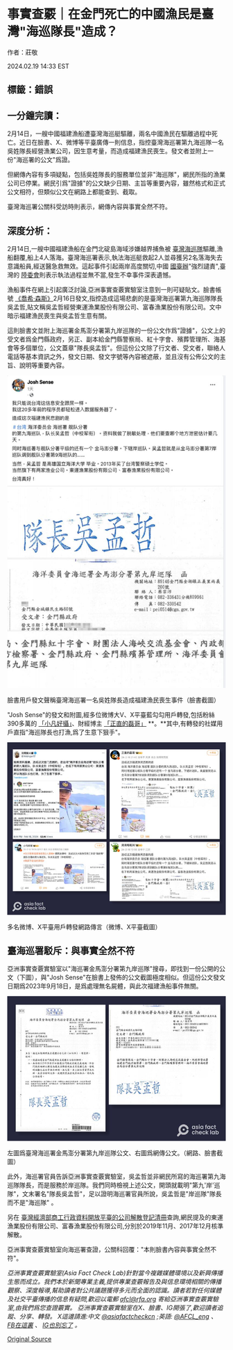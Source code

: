 # 事實查覈｜在金門死亡的中國漁民是臺灣"海巡隊長"造成？

作者：莊敬

2024.02.19 14:33 EST

## 標籤：錯誤

## 一分鐘完讀：

2月14日，一艘中國福建漁船遭臺灣海巡艇驅離，兩名中國漁民在驅離過程中死亡。近日在臉書、X、微博等平臺廣傳一則信息，指控臺灣海巡署第九海巡隊一名吳姓隊長經營漁業公司，因生意考量，而造成福建漁民喪生。發文者並附上一份"海巡署的公文"爲證。

但網傳內容有多項疑點，包括吳姓隊長的服務單位並非"海巡隊"，網民所指的漁業公司已停業。網民引爲"證據"的公文缺少日期、主旨等重要內容，雖然格式和正式公文相符，但類似公文在網路上都能查到、截取。

臺灣海巡署公關科受訪時則表示，網傳內容與事實全然不符。

## 深度分析：

2月14日,一艘中國福建漁船在金門北碇島海域涉嫌越界捕魚被 [臺灣海巡隊](https://www.cga.gov.tw/GipOpen/wSite/ct?xItem=159667&ctNode=650&mp=999)驅離,漁船翻覆,船上4人落海。臺灣海巡署表示,執法海巡艇救起2人並尋獲另2名落海失去意識船員,經送醫急救無效。這起事件引起兩岸高度關切,中國 [國臺辦](http://www.gwytb.gov.cn/xwdt/xwfb/wyly/202402/t20240215_12600008.htm)"強烈譴責",臺灣的 [陸委會](https://www.mac.gov.tw/News_Content.aspx?n=05B73310C5C3A632&sms=1A40B00E4C745211&s=56926219E1AA744F)則表示執法過程並無不當,發生不幸事件深表遺憾。

漁船事件在網上引起廣泛討論,亞洲事實查覈實驗室注意到一則可疑貼文。臉書帳號 [《喬希·森斯》](https://www.facebook.com/permalink.php?story_fbid=pfbid02BVH9zxMqruhf6fkaMv3e6LTD5ZxUJnEmgFKSyKip95GsWag4RGH29yj7Ls8VEECbl&id=100092212775376)2月16日發文,指控造成這場悲劇的是臺灣海巡署第九海巡隊隊長吳孟哲,貼文稱吳孟哲經營東運漁業股份有限公司、富春漁業股份有限公司。文中暗示福建漁民喪生與吳孟哲生意有關。

這則臉書文並附上海巡署金馬澎分署第九岸巡隊的一份公文作爲"證據"，公文上的受文者爲金門縣政府，另正、副本給金門縣警察局、紅十字會、殯葬管理所、海基會等多個單位，公文蓋章"隊長吳孟哲"。但這份公文除了行文者、受文者，聯絡人電話等基本資訊之外，發文日期、發文字號等內容被遮蔽，並且沒有公佈公文的主旨、說明等重要內容。

![臉書用戶發文聲稱臺灣海巡署一名吳姓隊長造成福建漁民喪生事件（臉書截圖）](images/IRTXMTYPN3LBP25FO3DYE4H7G4.png)

臉書用戶發文聲稱臺灣海巡署一名吳姓隊長造成福建漁民喪生事件（臉書截圖）

"Josh Sense"的發文和附圖,經多位微博大V、X平臺藍勾勾用戶轉發,包括粉絲390多萬的 [「小凡好攝」](https://weibo.com/1659893422/O0TgKeI8D?from=page_1005051659893422_profile&wvr=6&mod=weibotime)、財經博主 [「正直的磊哥」](https://weibo.com/1771474495/O0U9npVjr) **。**其中,有轉發的社媒用戶直指"海巡隊長也打漁,爲了生意下狠手"。

![多名微博、X平臺用戶轉發網路傳言（微博、X平臺截圖）](images/RKMCLI27ABUZDHHL5I3LIEY53Y.png)

多名微博、X平臺用戶轉發網路傳言（微博、X平臺截圖）

## 臺海巡署駁斥：與事實全然不符

亞洲事實查覈實驗室以"海巡署金馬澎分署第九岸巡隊"搜尋，即找到一份公開的公文（下圖），與"Josh Sense"在臉書上發佈的公文截圖極度相似。但這份公文發文日期爲2023年9月18日，是爲處理無名屍體，與此次福建漁船事件無關。

![左圖爲臺灣海巡署金馬澎分署第九岸巡隊公文、右圖爲網傳公文。（網路、臉書截圖）](images/MAYT3PCHDN7LOFIL2CHBJRPVRY.png)

左圖爲臺灣海巡署金馬澎分署第九岸巡隊公文、右圖爲網傳公文。（網路、臉書截圖）

此外，海巡署官員告訴亞洲事實查覈實驗室，吳孟哲並非網民所寫的海巡署第九海巡隊隊長，而是服務於岸巡隊。我們同時檢視上述公文，開頭就載明"第九'岸'巡隊"，文末署名"隊長吳孟哲"，足以證明海巡署官員所說，吳孟哲是"岸巡隊"隊長而不是"海巡隊" 。

另在 [臺灣經濟部商工行政資料開放平臺的公司解散登記清冊](https://data.gcis.nat.gov.tw/od/detail?oid=4302E583-A7B5-4BE2-A3D6-9707B1AACE1C#moreBtn)查詢,網民提及的東運漁業股份有限公司、富春漁業股份有限公司,分別於2019年11月、2017年12月核準解散。

亞洲事實查覈實驗室向海巡署查證，公關科回覆："本則臉書內容與事實全然不符"。

*亞洲事實查覈實驗室(Asia Fact Check Lab)針對當今複雜媒體環境以及新興傳播生態而成立。我們本於新聞專業主義,提供專業查覈報告及與信息環境相關的傳播觀察、深度報導,幫助讀者對公共議題獲得多元而全面的認識。讀者若對任何媒體及社交平臺傳播的信息有疑問,歡迎以電郵*  [*afcl@rfa.org*](mailto:afcl@rfa.org)  *寄給亞洲事實查覈實驗室,由我們爲您查證覈實。* *亞洲事實查覈實驗室在X、臉書、IG開張了,歡迎讀者追蹤、分享、轉發。 X這邊請進:中文*  [*@asiafactcheckcn*](https://twitter.com/asiafactcheckcn)  *;英語:*  [*@AFCL\_eng*](https://twitter.com/AFCL_eng)  *、*  [*FB在這裏*](https://www.facebook.com/asiafactchecklabcn)  *、*  [*IG也別忘了*](https://www.instagram.com/asiafactchecklab/)  *。*



[Original Source](https://www.rfa.org/mandarin/shishi-hecha/hc-02192024141753.html)